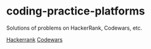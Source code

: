 # coding-practice-platforms
Solutions of problems on HackerRank, Codewars, etc.

<a href="https://github.com/Daply/coding-practice-platforms/blob/master/Hackerrank/README.md">Hackerrank</a>
<a href="https://github.com/Daply/coding-practice-platforms/blob/master/Hackerrank/README.md">Codewars</a>
